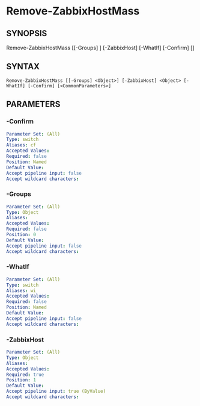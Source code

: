 ﻿---
external help file: PowerZabbix-help.xml
schema: 2.0.0
---

# Remove-ZabbixHostMass

## SYNOPSIS <!--!= @#Synop !-->

Remove-ZabbixHostMass [[-Groups] <Object>] [-ZabbixHost] <Object> [-WhatIf] [-Confirm] [<CommonParameters>]


## SYNTAX <!--!= @#Syntax !-->

```
Remove-ZabbixHostMass [[-Groups] <Object>] [-ZabbixHost] <Object> [-WhatIf] [-Confirm] [<CommonParameters>]
```

## PARAMETERS <!--!= @#Params !-->

### -Confirm

```yml
Parameter Set: (All)
Type: switch
Aliases: cf
Accepted Values: 
Required: false
Position: Named
Default Value: 
Accept pipeline input: false
Accept wildcard characters: 
```

### -Groups

```yml
Parameter Set: (All)
Type: Object
Aliases: 
Accepted Values: 
Required: false
Position: 0
Default Value: 
Accept pipeline input: false
Accept wildcard characters: 
```

### -WhatIf

```yml
Parameter Set: (All)
Type: switch
Aliases: wi
Accepted Values: 
Required: false
Position: Named
Default Value: 
Accept pipeline input: false
Accept wildcard characters: 
```

### -ZabbixHost

```yml
Parameter Set: (All)
Type: Object
Aliases: 
Accepted Values: 
Required: true
Position: 1
Default Value: 
Accept pipeline input: true (ByValue)
Accept wildcard characters: 
```